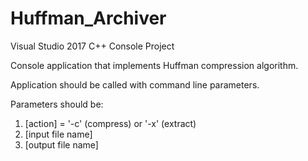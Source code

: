 # Huffman_Archiver

Visual Studio 2017 C++ Console Project

Console application that implements Huffman compression algorithm.

Application should be called with command line parameters.

Parameters should be:
1) [action] = '-c' (compress) or '-x' (extract)
2) [input file name]
3) [output file name]
